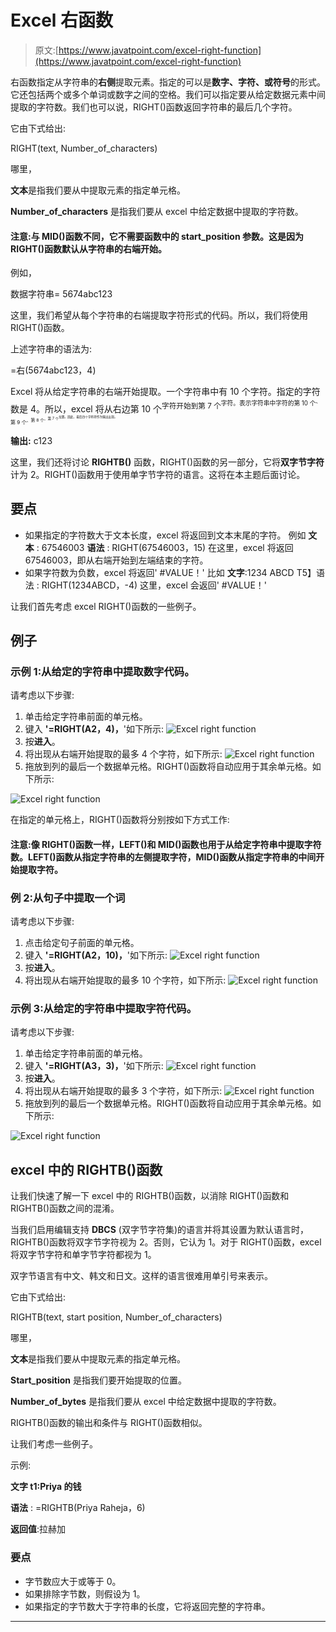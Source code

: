 # Excel 右函数

> 原文:[https://www.javatpoint.com/excel-right-function](https://www.javatpoint.com/excel-right-function)

右函数指定从字符串的**右侧**提取元素。指定的可以是**数字、字符、**或**符号**的形式。它还包括两个或多个单词或数字之间的空格。我们可以指定要从给定数据元素中间提取的字符数。我们也可以说，RIGHT()函数返回字符串的最后几个字符。

它由下式给出:

RIGHT(text, Number_of_characters)

哪里，

**文本**是指我们要从中提取元素的指定单元格。

**Number_of_characters** 是指我们要从 excel 中给定数据中提取的字符数。

#### 注意:与 MID()函数不同，它不需要函数中的 start_position 参数。这是因为 RIGHT()函数默认从字符串的右端开始。

例如，

数据字符串= 5674abc123

这里，我们希望从每个字符串的右端提取字符形式的代码。所以，我们将使用 RIGHT()函数。

上述字符串的语法为:

=右(5674abc123，4)

Excel 将从给定字符串的右端开始提取。一个字符串中有 10 个字符。指定的字符数是 4。所以，excel 将从右边第 10 个<sup>字符开始到第 7 个<sup>字符。表示字符串中字符的第 10 个<sup>、第 9 个<sup>、第 8 个<sup>、第 7 个<sup>位置。因此，最后四个字符将作为输出出现。</sup></sup></sup></sup></sup></sup>

**输出:** c123

这里，我们还将讨论 **RIGHTB()** 函数，RIGHT()函数的另一部分，它将**双字节字符**计为 2。RIGHT()函数用于使用单字节字符的语言。这将在本主题后面讨论。

## 要点

*   如果指定的字符数大于文本长度，excel 将返回到文本末尾的字符。
    例如
    **文本** : 67546003
    **语法** : RIGHT(67546003，15)
    在这里，excel 将返回 67546003，即从右端开始到左端结束的字符。
*   如果字符数为负数，excel 将返回' #VALUE！'
    比如
    **文字**:1234 ABCD
    T5】语法 : RIGHT(1234ABCD，-4)
    这里，excel 会返回' #VALUE！'

让我们首先考虑 excel RIGHT()函数的一些例子。

## 例子

### 示例 1:从给定的字符串中提取数字代码。

请考虑以下步骤:

1.  单击给定字符串前面的单元格。
2.  键入 **'=RIGHT(A2，4)，**'如下所示:
    ![Excel right function](../Images/73484bbb1445c6cb171b617f2eaccd73.png)
3.  按**进入**。
4.  将出现从右端开始提取的最多 4 个字符，如下所示:
    ![Excel right function](../Images/84d555ebc0d1322b8114b8c7fd0e493a.png)
5.  拖放到列的最后一个数据单元格。RIGHT()函数将自动应用于其余单元格。如下所示:

![Excel right function](../Images/572d66f06c9eeda41e73fe6b70263655.png)

在指定的单元格上，RIGHT()函数将分别按如下方式工作:

#### 注意:像 RIGHT()函数一样，LEFT()和 MID()函数也用于从给定字符串中提取字符数。LEFT()函数从指定字符串的左侧提取字符，MID()函数从指定字符串的中间开始提取字符。

### 例 2:从句子中提取一个词

请考虑以下步骤:

1.  点击给定句子前面的单元格。
2.  键入 **'=RIGHT(A2，10)，**'如下所示:
    ![Excel right function](../Images/4e2422a5217a5789584a95067d95ac19.png)
3.  按**进入**。
4.  将出现从右端开始提取的最多 10 个字符，如下所示:
    ![Excel right function](../Images/45ade2886750f59b2138422352d2179f.png)

### 示例 3:从给定的字符串中提取字符代码。

请考虑以下步骤:

1.  单击给定字符串前面的单元格。
2.  键入 **'=RIGHT(A3，3)，**'如下所示:
    ![Excel right function](../Images/1573866479aab4c9005bf64b421005d3.png)
3.  按**进入**。
4.  将出现从右端开始提取的最多 3 个字符，如下所示:
    ![Excel right function](../Images/28c6c38070af4bf85a96f3c92a3b6530.png)
5.  拖放到列的最后一个数据单元格。RIGHT()函数将自动应用于其余单元格。如下所示:

![Excel right function](../Images/1f733ee5d8fd2d3549fd33900c9602ec.png)

## excel 中的 RIGHTB()函数

让我们快速了解一下 excel 中的 RIGHTB()函数，以消除 RIGHT()函数和 RIGHTB()函数之间的混淆。

当我们启用编辑支持 **DBCS** (双字节字符集)的语言并将其设置为默认语言时，RIGHTB()函数将双字节字符视为 2。否则，它认为 1。对于 RIGHT()函数，excel 将双字节字符和单字节字符都视为 1。

双字节语言有中文、韩文和日文。这样的语言很难用单引号来表示。

它由下式给出:

RIGHTB(text, start position, Number_of_characters)

哪里，

**文本**是指我们要从中提取元素的指定单元格。

**Start_position** 是指我们要开始提取的位置。

**Number_of_bytes** 是指我们要从 excel 中给定数据中提取的字符数。

RIGHTB()函数的输出和条件与 RIGHT()函数相似。

让我们考虑一些例子。

示例:

**文字 t1:Priya 的钱**

**语法** : =RIGHTB(Priya Raheja，6)

**返回值**:拉赫加

### 要点

*   字节数应大于或等于 0。
*   如果排除字节数，则假设为 1。
*   如果指定的字节数大于字符串的长度，它将返回完整的字符串。

* * *